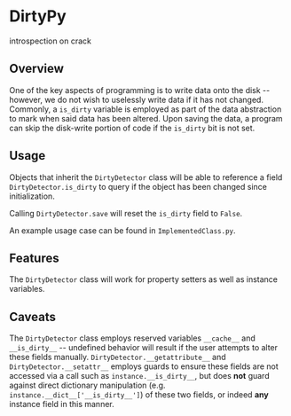 DirtyPy
====
introspection on crack

Overview
----
One of the key aspects of programming is to write data onto the disk -- however, we do not wish to uselessly write data if it has not changed. Commonly, a `is_dirty` 
variable is employed as part of the data abstraction to mark when said data has been altered. Upon saving the data, a program can skip the disk-write portion of code if 
the `is_dirty` bit is not set.

Usage
----
Objects that inherit the `DirtyDetector` class will be able to reference a field `DirtyDetector.is_dirty` to query if the object has been changed since 
initialization.

Calling `DirtyDetector.save` will reset the `is_dirty` field to `False`.

An example usage case can be found in `ImplementedClass.py`.

Features
----
The `DirtyDetector` class will work for property setters as well as instance variables.

Caveats
----
The `DirtyDetector` class employs reserved variables `__cache__` and `__is_dirty__` -- undefined behavior will result if the user attempts to alter these fields 
manually. `DirtyDetector.__getattribute__` and `DirtyDetector.__setattr__` employs guards to ensure these fields are not accessed via a call such as 
`instance.__is_dirty__`, but does **not** guard against direct dictionary manipulation (e.g. `instance.__dict__['__is_dirty__']`) of these two fields, or indeed **any** 
instance field in this manner.
